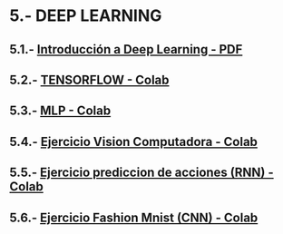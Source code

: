# 5.- DEEP LEARNING

## 5.1.- [Introducción a Deep Learning - PDF](https://drive.google.com/file/d/1l9nmpYT6CwiW-LsS1FcBGfLNZAMOm8_y/view)

## 5.2.- [TENSORFLOW - Colab](https://colab.research.google.com/drive/16DlQQGE0Mcw3U9wSnn4Ung3XnnzEl5XB)

## 5.3.- [MLP - Colab](https://colab.research.google.com/drive/10CRbmac70omN-wA2Zmew-ZUPQ0ABEpS6)

## 5.4.- [Ejercicio Vision Computadora - Colab](https://colab.research.google.com/drive/10U2wvJ8FLNGoumrsO4vRyRnuITkw04ne)

## 5.5.- [Ejercicio prediccion de acciones (RNN) - Colab](https://colab.research.google.com/drive/1Qffkem93Clxr-SlNNlbioRZXOsHgZHtq)

## 5.6.- [Ejercicio Fashion Mnist (CNN) - Colab](https://colab.research.google.com/drive/15SpZbsOZEG_H9ON3pO_boorCxTVmSU82)

